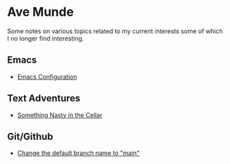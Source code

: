 # Ave Munde

Some notes on various topics related to my current interests some of which I no longer find interesting.

## Emacs

* [Emacs Configuration](https://github.com/nigeltc/emacs-config)

## Text Adventures

* [Something Nasty in the Cellar](https://github.com/nigeltc/something_nasty)

## Git/Github

* [Change the default branch name to "main"](https://stevenmortimer.com/5-steps-to-change-github-default-branch-from-master-to-main/) 
